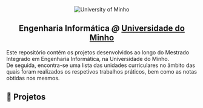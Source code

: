 <div align="center">
  <img src="https://www.eng.uminho.pt/SiteAssets/Logo.PNG" alt="University of Minho">
  <br>
  <h2>
  <strong>Engenharia Informática</strong>
  <em>@</em>
  <strong><a href="https://www.uminho.pt/EN/">Universidade do Minho</a></strong>
  </h2>
</div>

Este repositório contém os projetos desenvolvidos ao longo do Mestrado Integrado em Engenharia Informática, na Universidade do Minho.   
De seguida, encontra-se uma lista das unidades curriculares no âmbito das quais foram realizados os respetivos trabalhos práticos, bem como as notas obtidas nos mesmos.

## :memo: Projetos
